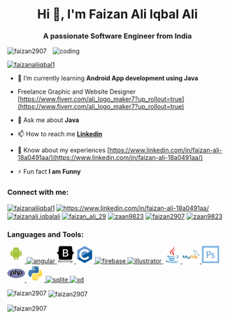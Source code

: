 <h1 align="center">Hi 👋, I'm Faizan Ali Iqbal Ali</h1>
<h3 align="center">A passionate Software Engineer from India</h3>

<img align="right" alt="coding" width="400" src="https://camo.githubusercontent.com/8bf6f6d78abc81fcf9c49f10649423e73ea44bc248e83aaae8759d401c829a84/68747470733a2f2f70687973696373677572756b756c2e66696c65732e776f726470726573732e636f6d2f323031392f30322f6368617261637465722d312e676966">

<p align="left"> <img src="https://komarev.com/ghpvc/?username=faizan2907&label=Profile%20views&color=0e75b6&style=flat" alt="faizan2907" /> </p>

<p align="left"> <a href="https://twitter.com/faizanaliiqbal1" target="blank"><img src="https://img.shields.io/twitter/follow/faizanaliiqbal1?logo=twitter&style=for-the-badge" alt="faizanaliiqbal1" /></a> </p>

- 🌱 I’m currently learning **Android App development using Java**

- Freelance Graphic and Website Designer [https://www.fiverr.com/ali_logo_maker7?up_rollout=true](https://www.fiverr.com/ali_logo_maker7?up_rollout=true)

- 💬 Ask me about **Java**

- 📫 How to reach me **[Linkedin](https://www.linkedin.com/in/faizan-ali-18a0491aa/)**

- 📄 Know about my experiences [https://www.linkedin.com/in/faizan-ali-18a0491aa/](https://www.linkedin.com/in/faizan-ali-18a0491aa/)

- ⚡ Fun fact **I am Funny**

<h3 align="left">Connect with me:</h3>
<p align="left">
<a href="https://twitter.com/faizanaliiqbal1" target="blank"><img align="center" src="https://raw.githubusercontent.com/rahuldkjain/github-profile-readme-generator/master/src/images/icons/Social/twitter.svg" alt="faizanaliiqbal1" height="30" width="40" /></a>
<a href="https://linkedin.com/in/https://www.linkedin.com/in/faizan-ali-18a0491aa/" target="blank"><img align="center" src="https://raw.githubusercontent.com/rahuldkjain/github-profile-readme-generator/master/src/images/icons/Social/linked-in-alt.svg" alt="https://www.linkedin.com/in/faizan-ali-18a0491aa/" height="30" width="40" /></a>
<a href="https://fb.com/faizanali.iqbalali" target="blank"><img align="center" src="https://raw.githubusercontent.com/rahuldkjain/github-profile-readme-generator/master/src/images/icons/Social/facebook.svg" alt="faizanali.iqbalali" height="30" width="40" /></a>
<a href="https://instagram.com/faizan_ali_29" target="blank"><img align="center" src="https://raw.githubusercontent.com/rahuldkjain/github-profile-readme-generator/master/src/images/icons/Social/instagram.svg" alt="faizan_ali_29" height="30" width="40" /></a>
<a href="https://www.hackerrank.com/zaan9823" target="blank"><img align="center" src="https://raw.githubusercontent.com/rahuldkjain/github-profile-readme-generator/master/src/images/icons/Social/hackerrank.svg" alt="zaan9823" height="30" width="40" /></a>
<a href="https://www.leetcode.com/faizan2907" target="blank"><img align="center" src="https://raw.githubusercontent.com/rahuldkjain/github-profile-readme-generator/master/src/images/icons/Social/leet-code.svg" alt="faizan2907" height="30" width="40" /></a>
<a href="https://auth.geeksforgeeks.org/user/zaan9823" target="blank"><img align="center" src="https://raw.githubusercontent.com/rahuldkjain/github-profile-readme-generator/master/src/images/icons/Social/geeks-for-geeks.svg" alt="zaan9823" height="30" width="40" /></a>
</p>

<h3 align="left">Languages and Tools:</h3>
<p align="left"> <a href="https://developer.android.com" target="_blank" rel="noreferrer"> <img src="https://raw.githubusercontent.com/devicons/devicon/master/icons/android/android-original-wordmark.svg" alt="android" width="40" height="40"/> </a> <a href="https://angular.io" target="_blank" rel="noreferrer"> <img src="https://angular.io/assets/images/logos/angular/angular.svg" alt="angular" width="40" height="40"/> </a> <a href="https://getbootstrap.com" target="_blank" rel="noreferrer"> <img src="https://raw.githubusercontent.com/devicons/devicon/master/icons/bootstrap/bootstrap-plain-wordmark.svg" alt="bootstrap" width="40" height="40"/> </a> <a href="https://www.cprogramming.com/" target="_blank" rel="noreferrer"> <img src="https://raw.githubusercontent.com/devicons/devicon/master/icons/c/c-original.svg" alt="c" width="40" height="40"/> </a> <a href="https://firebase.google.com/" target="_blank" rel="noreferrer"> <img src="https://www.vectorlogo.zone/logos/firebase/firebase-icon.svg" alt="firebase" width="40" height="40"/> </a> <a href="https://www.adobe.com/in/products/illustrator.html" target="_blank" rel="noreferrer"> <img src="https://www.vectorlogo.zone/logos/adobe_illustrator/adobe_illustrator-icon.svg" alt="illustrator" width="40" height="40"/> </a> <a href="https://www.java.com" target="_blank" rel="noreferrer"> <img src="https://raw.githubusercontent.com/devicons/devicon/master/icons/java/java-original.svg" alt="java" width="40" height="40"/> </a> <a href="https://www.mysql.com/" target="_blank" rel="noreferrer"> <img src="https://raw.githubusercontent.com/devicons/devicon/master/icons/mysql/mysql-original-wordmark.svg" alt="mysql" width="40" height="40"/> </a> <a href="https://www.photoshop.com/en" target="_blank" rel="noreferrer"> <img src="https://raw.githubusercontent.com/devicons/devicon/master/icons/photoshop/photoshop-line.svg" alt="photoshop" width="40" height="40"/> </a> <a href="https://www.php.net" target="_blank" rel="noreferrer"> <img src="https://raw.githubusercontent.com/devicons/devicon/master/icons/php/php-original.svg" alt="php" width="40" height="40"/> </a> <a href="https://www.python.org" target="_blank" rel="noreferrer"> <img src="https://raw.githubusercontent.com/devicons/devicon/master/icons/python/python-original.svg" alt="python" width="40" height="40"/> </a> <a href="https://www.sqlite.org/" target="_blank" rel="noreferrer"> <img src="https://www.vectorlogo.zone/logos/sqlite/sqlite-icon.svg" alt="sqlite" width="40" height="40"/> </a> <a href="https://www.adobe.com/products/xd.html" target="_blank" rel="noreferrer"> <img src="https://cdn.worldvectorlogo.com/logos/adobe-xd.svg" alt="xd" width="40" height="40"/> </a> </p>

<p><img align="left" src="https://github-readme-stats.vercel.app/api/top-langs?username=faizan2907&show_icons=true&locale=en&layout=compact" alt="faizan2907" /></p>

<p>&nbsp;<img align="center" src="https://github-readme-stats.vercel.app/api?username=faizan2907&show_icons=true&locale=en" alt="faizan2907" /></p>

<p><img align="center" src="https://github-readme-streak-stats.herokuapp.com/?user=faizan2907&" alt="faizan2907" /></p>
